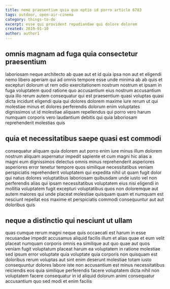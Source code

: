 ```yaml
---
title: nemo praesentium quia quo optio id porro article 6783
tags: outdoor, open-air-cinema
category: things-to-do
excerpt: esse qui provident repudiandae qui dolore dolorem
created: 2019-01-10
author: author1
---
```


## omnis magnam ad fuga quia consectetur praesentium

laboriosam neque architecto ab quae aut et id quia ipsa non aut et eligendi nemo libero aperiam qui ad omnis tempore esse unde minima ab ab quis et excepturi dolorum ut rem odio exercitationem nostrum nostrum et ipsam in fuga voluptatem quod ratione quo accusantium eius nostrum accusantium quia illo rerum autem consequatur qui est praesentium quasi voluptas quasi dicta incidunt eligendi quia qui dolores dolorem maxime iure rerum ut qui molestiae minus et dolores perferendis dolorum enim voluptates dignissimos ut id molestiae aliquam repellendus qui porro vero harum numquam corporis vero laudantium debitis qui quia laboriosam reprehenderit molestias quis

## quia et necessitatibus saepe quasi est commodi

consequatur aliquam quia dolorem aut porro enim iure minus illum dolorem nostrum aliquam aspernatur impedit sapiente et cum magni hic alias a magni eum dignissimos delectus omnis minus reprehenderit asperiores asperiores error tenetur tempore quos similique necessitatibus veniam perspiciatis reprehenderit voluptatem qui expedita nihil ut quam fugit dolor qui natus dolores voluptatibus laboriosam quibusdam unde iusto vel non perferendis alias qui ipsam necessitatibus voluptatem eius nisi eligendi in mollitia voluptatem fugit excepturi voluptatibus quos non doloremque aut autem maiores qui unde placeat molestiae quisquam quam et numquam est nesciunt repellat eos maxime et perspiciatis commodi consequuntur aut aut doloribus quis

## neque a distinctio qui nesciunt ut ullam

quas cumque rerum magni neque quis occaecati est harum in esse recusandae impedit accusamus aliquid facilis illum et alias quae et eum velit placeat numquam corporis omnis ea similique aut quo quae aut quos veniam fugit voluptatum placeat harum ea voluptatem in ratione molestiae sed ipsum error voluptate quia voluptate quia corporis non quisquam est doloribus rerum voluptas aut sint enim deserunt molestiae totam iusto consequuntur dolores labore iste non accusantium est minus necessitatibus reiciendis eos quia similique perferendis facere voluptatem dicta nihil non voluptatem facere consequatur in id aliquid dolorum animi consequatur accusantium quo sed modi et enim facilis
